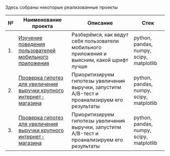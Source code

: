 Здесь собраны некоторые реализованные проекты

| №  | Наименование проекта                                | Описание                                                                 | Стек                                                        |
|----|----------------------------------------------------|-------------------------------------------------------------------------|-------------------------------------------------------------|
| 1.  | [Изучение поведения пользователей мобильного приложения](https://github.com/stavrov44/Portfolio/tree/main/Mobile%20App%20AB%20testing)            | Разберёмся, как ведут себя пользователи мобильного приложения и выясним, какой шрифт лучше | python, pandas, numpy, scipy, matplotlib |
| 2.  | [Проверка гипотез для увеличения выручки крупного интернет-магазина](https://github.com/stavrov44/Portfolio/tree/main/Online%20store%20hypotheses%20testing)            | Приоритизируем гипотезы увеличения выручки, запуститм A/B-тест и проанализируем его результаты | python, pandas, numpy, scipy, matplotlib |
| 3.  | [Проверка гипотез для увеличения выручки крупного интернет-магазина]([https://github.com/stavrov44/Portfolio/tree/main/Online%20store%20hypotheses%20testing](https://github.com/stavrov44/Portfolio/tree/main/Clients%20are%20leaving%20the%20bank))            | Приоритизируем гипотезы увеличения выручки, запуститм A/B-тест и проанализируем его результаты | python, pandas, numpy, scipy, matplotlib |
